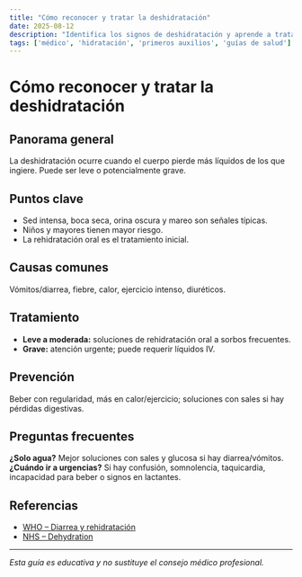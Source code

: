 ```yaml
---
title: "Cómo reconocer y tratar la deshidratación"
date: 2025-08-12
description: "Identifica los signos de deshidratación y aprende a tratarla de forma eficaz."
tags: ['médico', 'hidratación', 'primeros auxilios', 'guías de salud']
---
```


# Cómo reconocer y tratar la deshidratación

## Panorama general
La deshidratación ocurre cuando el cuerpo pierde más líquidos de los que ingiere. Puede ser leve o potencialmente grave.

## Puntos clave
- Sed intensa, boca seca, orina oscura y mareo son señales típicas.
- Niños y mayores tienen mayor riesgo.
- La rehidratación oral es el tratamiento inicial.

## Causas comunes
Vómitos/diarrea, fiebre, calor, ejercicio intenso, diuréticos.

## Tratamiento
- **Leve a moderada:** soluciones de rehidratación oral a sorbos frecuentes.
- **Grave:** atención urgente; puede requerir líquidos IV.

## Prevención
Beber con regularidad, más en calor/ejercicio; soluciones con sales si hay pérdidas digestivas.

## Preguntas frecuentes
**¿Solo agua?** Mejor soluciones con sales y glucosa si hay diarrea/vómitos.  
**¿Cuándo ir a urgencias?** Si hay confusión, somnolencia, taquicardia, incapacidad para beber o signos en lactantes.


## Referencias
- [WHO – Diarrea y rehidratación](https://www.who.int/news-room/fact-sheets/detail/diarrhoeal-disease)
- [NHS – Dehydration](https://www.nhs.uk/conditions/dehydration/)

---

*Esta guía es educativa y no sustituye el consejo médico profesional.*
